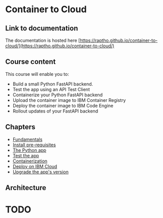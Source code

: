# Container to Cloud

## Link to documentation

The documentation is hosted here [https://raptho.github.io/container-to-cloud/](https://raptho.github.io/container-to-cloud/)

## Course content

This course will enable you to:

- Build a small Python FastAPI backend.
- Test the app using an API Test Client
- Containerize your Python FastAPI backend
- Upload the container image to IBM Container Registry
- Deploy the container image to IBM Code Engine
- Rollout updates of your FastAPI backend

## Chapters

- [Fundamentals](0_Theory.md)
- [Install pre-requisites](./1_Pre-requisites.md)
- [The Python app](./2_The_Python_app.md)
- [Test the app](./3_API-client.md)
- [Containerization](./4_Containerization.md)
- [Deploy on IBM Cloud](./5_Deploy_on_IBM-Cloud.md)
- [Upgrade the app's version](./6_Upgrade_your_app_version.md)

## Architecture

# TODO
